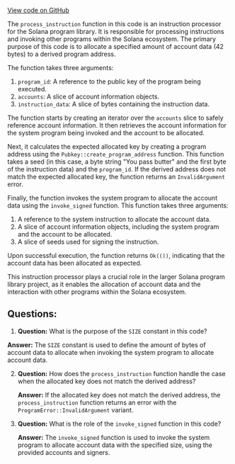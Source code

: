 [View code on GitHub](https://github.com/solana-labs/solana-program-library/examples/rust/cross-program-invocation/src/processor.rs)

The `process_instruction` function in this code is an instruction processor for the Solana program library. It is responsible for processing instructions and invoking other programs within the Solana ecosystem. The primary purpose of this code is to allocate a specified amount of account data (42 bytes) to a derived program address.

The function takes three arguments:

1. `program_id`: A reference to the public key of the program being executed.
2. `accounts`: A slice of account information objects.
3. `instruction_data`: A slice of bytes containing the instruction data.

The function starts by creating an iterator over the `accounts` slice to safely reference account information. It then retrieves the account information for the system program being invoked and the account to be allocated.

Next, it calculates the expected allocated key by creating a program address using the `Pubkey::create_program_address` function. This function takes a seed (in this case, a byte string "You pass butter" and the first byte of the instruction data) and the `program_id`. If the derived address does not match the expected allocated key, the function returns an `InvalidArgument` error.

Finally, the function invokes the system program to allocate the account data using the `invoke_signed` function. This function takes three arguments:

1. A reference to the system instruction to allocate the account data.
2. A slice of account information objects, including the system program and the account to be allocated.
3. A slice of seeds used for signing the instruction.

Upon successful execution, the function returns `Ok(())`, indicating that the account data has been allocated as expected.

This instruction processor plays a crucial role in the larger Solana program library project, as it enables the allocation of account data and the interaction with other programs within the Solana ecosystem.
## Questions: 
 1. **Question:** What is the purpose of the `SIZE` constant in this code?

   **Answer:** The `SIZE` constant is used to define the amount of bytes of account data to allocate when invoking the system program to allocate account data.

2. **Question:** How does the `process_instruction` function handle the case when the allocated key does not match the derived address?

   **Answer:** If the allocated key does not match the derived address, the `process_instruction` function returns an error with the `ProgramError::InvalidArgument` variant.

3. **Question:** What is the role of the `invoke_signed` function in this code?

   **Answer:** The `invoke_signed` function is used to invoke the system program to allocate account data with the specified size, using the provided accounts and signers.